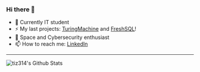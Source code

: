 ### Hi there 👋

- 🌱 Currently IT student
- ⚡ My last projects: [TuringMachine](https://github.com/tiz314/TuringMachine) and [FreshSQL](https://freshsql.tiz314.it)!
- 🚀 Space and Cybersecurity enthusiast
- 📫 How to reach me: [LinkedIn](https://www.linkedin.com/in/tiziano-radicchi/)

----

<p>
  <img align="center" src="https://github-readme-stats.vercel.app/api?username=tiz314&hide=stars&count_private=true&show_icons=true&theme=material-palenight" alt="tiz314's Github Stats">
</p>

<!--
**tiz314/tiz314** is a ✨ _special_ ✨ repository because its `README.md` (this file) appears on your GitHub profile.

Here are some ideas to get you started:

- 🔭 I’m currently working on ...
- 🌱 I’m currently learning ...
- 👯 I’m looking to collaborate on ...
- 🤔 I’m looking for help with ...
- 💬 Ask me about ...
- 📫 How to reach me: ...
- 😄 Pronouns: ...
- ⚡ Fun fact: ...
-->
